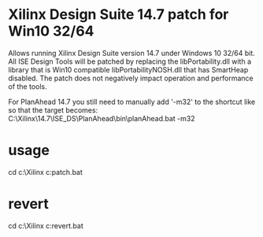 # Xilinx Design Suite 14.7 patch for Win10 32/64
Allows running Xilinx Design Suite version 14.7 under Windows 10 32/64 bit.
All ISE Design Tools will be patched by replacing the libPortability.dll with a library that is Win10 compatible libPortabilityNOSH.dll that has SmartHeap disabled. The patch does not negatively impact operation and performance of the tools.

For PlanAhead 14.7 you still need to manually add '-m32' to the shortcut like so that the target becomes:
C:\Xilinx\14.7\ISE_DS\PlanAhead\bin\planAhead.bat -m32

# usage

cd c:\Xilinx
c:patch.bat

# revert

cd c:\Xilinx
c:revert.bat

